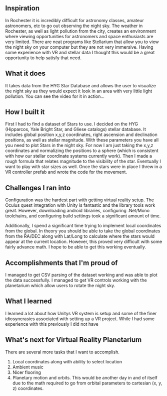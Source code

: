 

## Inspiration
In Rochester it is incredibly difficult for astronomy classes, amateur astronomers, etc to go out observing the night sky.  The weather in Rochester, as well as light pollution from the city, creates an environment where viewing opportunities for astronomers and space enthusiasts are very limited.  There are neat programs like Stellarium that allow you to view the night sky on your computer but they are not very immersive.  Having some experience with VR and stellar data I thought this would be a great opportunity to help satisfy that need.  

## What it does
It takes data from the HYG Star Database and allows the user to visualize the night sky as they would expect it look in an area with very little light pollution.  You can see the video for it in action...

## How I built it
First I had to find a dataset of Stars to use.  I decided on the HYG (Hipparcos, Yale Bright Star, and Gliese catalogs) stellar database.  It includes global position x,y,z coordinates, right ascension and declination positions, as well as stellar magnitude.  With these parameters you have all you need to plot Stars in the night sky.  For now I am just taking the x,y,z coordinates and normalizing the positions to a sphere (which is consistent with how our stellar coordinate systems currently work).  Then I made a rough formula that relates magnitude to the visibility of the star.  Eventually I want to play with star sizes as well.  Once the stars were in place I threw in a VR controller prefab and wrote the code for the movement.

## Challenges I ran into
Configuration was the hardest part with getting virtual reality setup.  The Oculus quest integration with Unity is fantastic and the library tools work great.  However, downloading android libraries, configuring .Net/Mono toolchains, and configuring build settings took a significant amount of time.

Additionally, I spend a significant time trying to implement local coordinates from the global.  In theory you should be able to take the global coordinates from the RA/DEC along with Lat/Long to calculate where the stars would appear at the current location.  However, this proved very difficult with some fairly advance math.  I hope to be able to get this working eventually. 

## Accomplishments that I'm proud of
I managed to get CSV parsing of the dataset working and was able to plot the data successfully.  I managed to get VR controls working with the planetarium which allow users to rotate the night sky.

## What I learned
I learned a lot about how Unitys VR system is setup and some of the finer idiosyncrasies associated with setting up a VR project.  While I had some experience with this previously I did not have 

## What's next for Virtual Reality Planetarium
There are several more tasks that I want to accomplish.
1) Local coordinates along with ability to select location
2) Ambient music
3) Nicer flooring
4) Planetary motion and orbits.  This would be another day in and of itself due to the math required to go from orbital parameters to cartesian (x, y, z) coordinates. 

